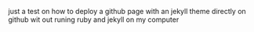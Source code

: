 just a test on how to deploy a github page with an jekyll theme directly on github wit out runing ruby and jekyll on my computer 
